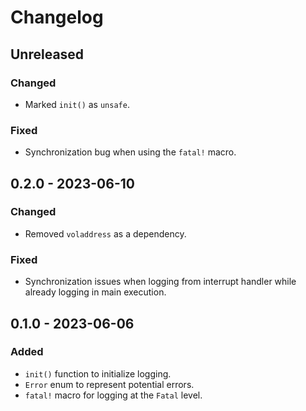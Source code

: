 # Changelog

## Unreleased
### Changed
- Marked `init()` as `unsafe`.
### Fixed
- Synchronization bug when using the `fatal!` macro.

## 0.2.0 - 2023-06-10
### Changed
- Removed `voladdress` as a dependency.
### Fixed
- Synchronization issues when logging from interrupt handler while already logging in main execution.

## 0.1.0 - 2023-06-06
### Added
- `init()` function to initialize logging.
- `Error` enum to represent potential errors.
- `fatal!` macro for logging at the `Fatal` level.
